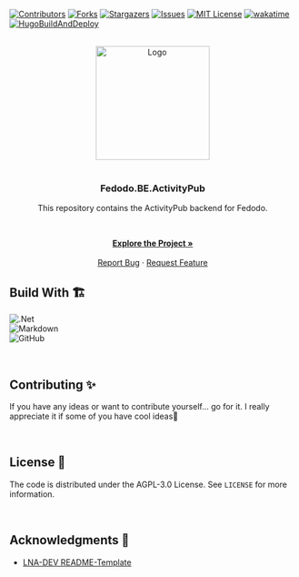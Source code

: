 <!-- VERSION: Fedodo.README.Template V1.0 -->

[![Contributors][contributors-shield]][contributors-url]
[![Forks][forks-shield]][forks-url]
[![Stargazers][stars-shield]][stars-url]
[![Issues][issues-shield]][issues-url]
[![MIT License][license-shield]][license-url]
[![wakatime](https://wakatime.com/badge/github/Fedodo/Fedodo.Server.svg?style=for-the-badge&logo=appveyor)](https://wakatime.com/badge/github/Fedodo/Fedodo.Server.svg?style=for-the-badge&logo=appveyor)
[![HugoBuildAndDeploy](https://img.shields.io/github/actions/workflow/status/Fedodo/Fedodo.Server/Build.yaml?style=for-the-badge)](https://github.com/Fedodo/Fedodo.Server/actions/workflows/Build.yaml)

<!-- PROJECT LOGO -->
<br />
<div align="center">
  <a href="https://fedodo.org">
    <img src="https://fedodo.org/images/logos/Fedodo%20Circle%20Dark.svg" alt="Logo" width="200" height="200">
  </a>

<br>
<br>

### Fedodo.BE.ActivityPub

This repository contains the ActivityPub backend for Fedodo.

<p align="center">

<br />

<a href="https://fedodo.org"><strong>Explore the Project »</strong></a>
<br />
<br />
<a href="https://github.com/Fedodo/Fedodo.BE.ActivityPub/issues">Report Bug</a>
·
<a href="https://github.com/Fedodo/Fedodo.BE.ActivityPub/issues">Request Feature</a>
  </p>
</div>

## Build With 🏗️

<!-- TODO Go to https://github.com/Ileriayo/markdown-badges and search for a fitting batch🙃 -->

![.Net](https://img.shields.io/badge/.NET-5C2D91?style=for-the-badge&logo=.net&logoColor=white)  
![Markdown](https://img.shields.io/badge/markdown-%23000000.svg?style=for-the-badge&logo=markdown&logoColor=white)  
![GitHub](https://img.shields.io/badge/github-%23121011.svg?style=for-the-badge&logo=github&logoColor=white)

<br>

<!-- CONTRIBUTING -->

## Contributing ✨

If you have any ideas or want to contribute yourself... go for it. I really appreciate it if some of you have cool
ideas🚀

<br>

<!-- LICENSE -->

## License 📝

The code is distributed under the AGPL-3.0 License. See `LICENSE` for more information.

<br>

<!-- ACKNOWLEDGMENTS -->
<!-- TODO Add your acknowledgments -->

## Acknowledgments 🙏

- [LNA-DEV README-Template](https://github.com/lna-dev/README-Template)

<!-- MARKDOWN LINKS & IMAGES -->

[contributors-shield]: https://img.shields.io/github/contributors/Fedodo/Fedodo.BE.ActivityPub.svg?style=for-the-badge

[contributors-url]: https://github.com/Fedodo/Fedodo.BE.ActivityPub/graphs/contributors

[forks-shield]: https://img.shields.io/github/forks/Fedodo/Fedodo.BE.ActivityPub.svg?style=for-the-badge

[forks-url]: https://github.com/Fedodo/Fedodo.BE.ActivityPub/network/members

[stars-shield]: https://img.shields.io/github/stars/Fedodo/Fedodo.BE.ActivityPub.svg?style=for-the-badge

[stars-url]: https://github.com/Fedodo/Fedodo.BE.ActivityPub/stargazers

[issues-shield]: https://img.shields.io/github/issues/Fedodo/Fedodo.BE.ActivityPub.svg?style=for-the-badge

[issues-url]: https://github.com/Fedodo/Fedodo.BE.ActivityPub/issues

[license-shield]: https://img.shields.io/github/license/Fedodo/Fedodo.BE.ActivityPub.svg?style=for-the-badge

[license-url]: https://github.com/Fedodo/Fedodo.BE.ActivityPub/blob/master/LICENSE
